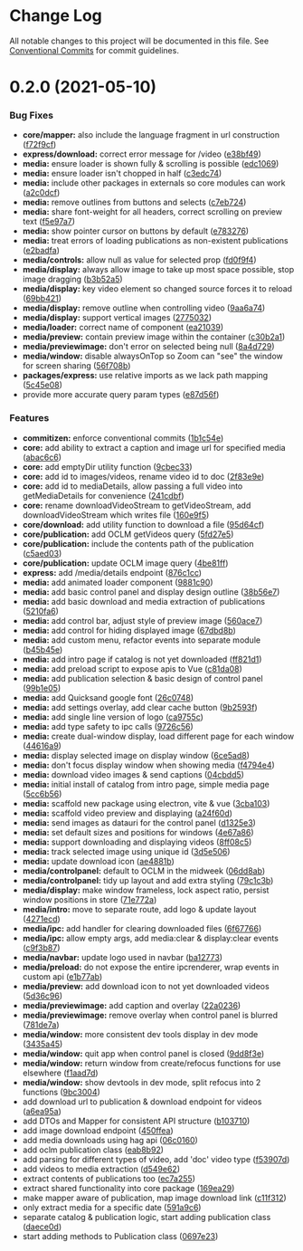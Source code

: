# Change Log

All notable changes to this project will be documented in this file.
See [Conventional Commits](https://conventionalcommits.org) for commit guidelines.

# 0.2.0 (2021-05-10)


### Bug Fixes

* **core/mapper:** also include the language fragment in url construction ([f72f9cf](https://github.com/BenShelton/library-api/commit/f72f9cfc965f8556475566b5899e4696d37e6460))
* **express/download:** correct error message for /video ([e38bf49](https://github.com/BenShelton/library-api/commit/e38bf49098f9b9446698ba090b590cec0815b614))
* **media:** ensure loader is shown fully & scrolling is possible ([edc1069](https://github.com/BenShelton/library-api/commit/edc10699d258fd22bb1dedfe8b95444df04fe629))
* **media:** ensure loader isn't chopped in half ([c3edc74](https://github.com/BenShelton/library-api/commit/c3edc747e7e6a78a56bff32d127a9ddbd7fc89b1))
* **media:** include other packages in externals so core modules can work ([a2c0dcf](https://github.com/BenShelton/library-api/commit/a2c0dcf1e8d52b94996ffc55e681067031feaa71))
* **media:** remove outlines from buttons and selects ([c7eb724](https://github.com/BenShelton/library-api/commit/c7eb72403785ee7e78075e5a06e95f43902af6a5))
* **media:** share font-weight for all headers, correct scrolling on preview text ([f5e97a7](https://github.com/BenShelton/library-api/commit/f5e97a72c642c041e33bde8db7134d7a1dc53336))
* **media:** show pointer cursor on buttons by default ([e783276](https://github.com/BenShelton/library-api/commit/e783276bf05aad1ae12ab3fcce7742840b92d2e0))
* **media:** treat errors of loading publications as non-existent publications ([e2badfa](https://github.com/BenShelton/library-api/commit/e2badfa551a2f26d069296c38e048d2b531b3bdc))
* **media/controls:** allow null as value for selected prop ([fd0f9f4](https://github.com/BenShelton/library-api/commit/fd0f9f4a805bf316090af03c0242342c8753fc89))
* **media/display:** always allow image to take up most space possible, stop image dragging ([b3b52a5](https://github.com/BenShelton/library-api/commit/b3b52a59d9a4b4571c16d8406f73fd65ee7c7347))
* **media/display:** key video element so changed source forces it to reload ([69bb421](https://github.com/BenShelton/library-api/commit/69bb42106b3c14c3029d3d8b8f27ea9c8a96bf7e))
* **media/display:** remove outline when controlling video ([9aa6a74](https://github.com/BenShelton/library-api/commit/9aa6a74027ec97f35a4f14556db08f1f118c62a8))
* **media/display:** support vertical images ([2775032](https://github.com/BenShelton/library-api/commit/2775032d86d0412c4c640d604179a4607b165fbd))
* **media/loader:** correct name of component ([ea21039](https://github.com/BenShelton/library-api/commit/ea21039337277c885628c2b18aff4973a36cc123))
* **media/preview:** contain preview image within the container ([c30b2a1](https://github.com/BenShelton/library-api/commit/c30b2a11a988549dd1971b9b9dd6a77ba8f9c1fe))
* **media/previewimage:** don't error on selected being null ([8a4d729](https://github.com/BenShelton/library-api/commit/8a4d729b3d619e5e24419ba2735b36f6f7e1afd0))
* **media/window:** disable alwaysOnTop so Zoom can "see" the window for screen sharing ([56f708b](https://github.com/BenShelton/library-api/commit/56f708bf94614ab984d5f356343a1d8889c4bad0))
* **packages/express:** use relative imports as we lack path mapping ([5c45e08](https://github.com/BenShelton/library-api/commit/5c45e0894830cc3f42fd3c2d4170e81d46b9a0f8))
* provide more accurate query param types ([e87d56f](https://github.com/BenShelton/library-api/commit/e87d56fc7195e2d0e57153846efb8d66d708d452))


### Features

* **commitizen:** enforce conventional commits ([1b1c54e](https://github.com/BenShelton/library-api/commit/1b1c54ea36158829cffd22840ee9d25864e26176))
* **core:** add ability to extract a caption and image url for specified media ([abac6c6](https://github.com/BenShelton/library-api/commit/abac6c6431238d6500ff8402d71dd93cc50f17a2))
* **core:** add emptyDir utility function ([9cbec33](https://github.com/BenShelton/library-api/commit/9cbec332eca5c6d3fa338ff1790c8180a53a2a70))
* **core:** add id to images/videos, rename video id to doc ([2f83e9e](https://github.com/BenShelton/library-api/commit/2f83e9e901d841a27486daeab2b8b92761b2baae))
* **core:** add id to mediaDetails, allow passing a full video into getMediaDetails for convenience ([241cdbf](https://github.com/BenShelton/library-api/commit/241cdbf0d209ab8f963c84b2ce8e1d2cf9081a51))
* **core:** rename downloadVideoStream to getVideoStream, add downloadVideoStream which writes file ([160e9f5](https://github.com/BenShelton/library-api/commit/160e9f53fa936aeea96aa17160e51da031642c56))
* **core/download:** add utility function to download a file ([95d64cf](https://github.com/BenShelton/library-api/commit/95d64cf4cb4fe24a5d87ce20c974dec2e74bb207))
* **core/publication:** add OCLM getVideos query ([5fd27e5](https://github.com/BenShelton/library-api/commit/5fd27e597272a7b747e457c7c6a6c6ff6d0c5e2f))
* **core/publication:** include the contents path of the publication ([c5aed03](https://github.com/BenShelton/library-api/commit/c5aed03de5348bc0d7e6c15f6c37e2a0d32ae1f7))
* **core/publication:** update OCLM image query ([4be81ff](https://github.com/BenShelton/library-api/commit/4be81ff7fc41bfb216e8259522cab697d34f8820))
* **express:** add /media/details endpoint ([876c1cc](https://github.com/BenShelton/library-api/commit/876c1ccc88c0cf63e458dedc1e9bd7fb56594686))
* **media:** add animated loader component ([9881c90](https://github.com/BenShelton/library-api/commit/9881c908faf5acb890fedb8ec0163aabb8809c8d))
* **media:** add basic control panel and display design outline ([38b56e7](https://github.com/BenShelton/library-api/commit/38b56e76dda89863f3db8bd8d0c7e29dadb8e448))
* **media:** add basic download and media extraction of publications ([5210fa6](https://github.com/BenShelton/library-api/commit/5210fa6e3935a403c5537af4e109930c739e1a9a))
* **media:** add control bar, adjust style of preview image ([560ace7](https://github.com/BenShelton/library-api/commit/560ace7452d12012a6f241ae339debc5b4a2bc93))
* **media:** add control for hiding displayed image ([67dbd8b](https://github.com/BenShelton/library-api/commit/67dbd8b513ede51825153b9a9bc95d9124590a21))
* **media:** add custom menu, refactor events into separate module ([b45b45e](https://github.com/BenShelton/library-api/commit/b45b45e1207d511f92f8ae39d26702344c382b0e))
* **media:** add intro page if catalog is not yet downloaded ([ff821d1](https://github.com/BenShelton/library-api/commit/ff821d1390c7f9775f4a18863b696223f086c28f))
* **media:** add preload script to expose apis to Vue ([c81da08](https://github.com/BenShelton/library-api/commit/c81da088da7ed288c61a241725ccd7c48aded03d))
* **media:** add publication selection & basic design of control panel ([99b1e05](https://github.com/BenShelton/library-api/commit/99b1e050815fe2e99c135fdebf0e80c27bcf7b8e))
* **media:** add Quicksand google font ([26c0748](https://github.com/BenShelton/library-api/commit/26c0748cad7bca71fded246f5d9e43691e72ea55))
* **media:** add settings overlay, add clear cache button ([9b2593f](https://github.com/BenShelton/library-api/commit/9b2593fa4c41e43b7a5ba8fb13071278a4fa3063))
* **media:** add single line version of logo ([ca9755c](https://github.com/BenShelton/library-api/commit/ca9755cbcf0f93bdcda9a70e6b0144476d88e86b))
* **media:** add type safety to ipc calls ([9726c56](https://github.com/BenShelton/library-api/commit/9726c56ec49073af5b26aafeb5b84643eb49a7aa))
* **media:** create dual-window display, load different page for each window ([44616a9](https://github.com/BenShelton/library-api/commit/44616a96072f31aff621249cb2d1f7d4af9e4307))
* **media:** display selected image on display window ([6ce5ad8](https://github.com/BenShelton/library-api/commit/6ce5ad86f7a178f36e922cba88298a7044626ecd))
* **media:** don't focus display window when showing media ([f4794e4](https://github.com/BenShelton/library-api/commit/f4794e41688152f9932f55e698712e7fb09f5ce5))
* **media:** download video images & send captions ([04cbdd5](https://github.com/BenShelton/library-api/commit/04cbdd54d29d1f4bb3bdb2d2b7d272a589838212))
* **media:** initial install of catalog from intro page, simple media page ([5cc6b56](https://github.com/BenShelton/library-api/commit/5cc6b560888b4b4915263c5f93052bc79fc21c16))
* **media:** scaffold new package using electron, vite & vue ([3cba103](https://github.com/BenShelton/library-api/commit/3cba1032a28f82cb2e43f71a9f0a5fd560cf27fc))
* **media:** scaffold video preview and displaying ([a24f60d](https://github.com/BenShelton/library-api/commit/a24f60d2e6c6cd6c8fbbe8a3db9c11832a52b729))
* **media:** send images as datauri for the control panel ([d1325e3](https://github.com/BenShelton/library-api/commit/d1325e382451b39836a8879e9c6d8e56629ac9b0))
* **media:** set default sizes and positions for windows ([4e67a86](https://github.com/BenShelton/library-api/commit/4e67a8628202f2d6ae5bbcc3cd54a1c2a45635d7))
* **media:** support downloading and displaying videos ([8ff08c5](https://github.com/BenShelton/library-api/commit/8ff08c5210652a28a99ba42dc4059298bf77ec91))
* **media:** track selected image using unique id ([3d5e506](https://github.com/BenShelton/library-api/commit/3d5e50656e0fd2033b336812cd40373f01249d1c))
* **media:** update download icon ([ae4881b](https://github.com/BenShelton/library-api/commit/ae4881bdf8b66853a13450c06d8eaba33af7375c))
* **media/controlpanel:** default to OCLM in the midweek ([06dd8ab](https://github.com/BenShelton/library-api/commit/06dd8ab5b09b91d7edd0fbeb81da63869a6eccab))
* **media/controlpanel:** tidy up layout and add extra styling ([79c1c3b](https://github.com/BenShelton/library-api/commit/79c1c3b1043c0969158d608cc708e0fef154ec49))
* **media/display:** make window frameless, lock aspect ratio, persist window positions in store ([71e772a](https://github.com/BenShelton/library-api/commit/71e772a1b4804640e6866ca96e2e870007910cbc))
* **media/intro:** move to separate route, add logo & update layout ([4271ecd](https://github.com/BenShelton/library-api/commit/4271ecd2af7a5e9e996c92a08ba8978a18a0e147))
* **media/ipc:** add handler for clearing downloaded files ([6f67766](https://github.com/BenShelton/library-api/commit/6f67766b794b7f6d156b149bb8e07cf9aeaa1ebd))
* **media/ipc:** allow empty args, add media:clear & display:clear events ([c9f3b87](https://github.com/BenShelton/library-api/commit/c9f3b87740535d0283e60412f688461e4195f9c7))
* **media/navbar:** update logo used in navbar ([ba12773](https://github.com/BenShelton/library-api/commit/ba1277393bdb77d76d62c791311504cb362763c6))
* **media/preload:** do not expose the entire ipcrenderer, wrap events in custom api ([e1b77ab](https://github.com/BenShelton/library-api/commit/e1b77ab9e4a48af14d45e204ae3258f426654b39))
* **media/preview:** add download icon to not yet downloaded videos ([5d36c96](https://github.com/BenShelton/library-api/commit/5d36c96561d985d1fc6e69b173d3a870f45caecc))
* **media/previewimage:** add caption and overlay ([22a0236](https://github.com/BenShelton/library-api/commit/22a0236afa776bd8793966614bfd4425a26ed35c))
* **media/previewimage:** remove overlay when control panel is blurred ([781de7a](https://github.com/BenShelton/library-api/commit/781de7a896c6a92746813729ce8ffaf29f51e028))
* **media/window:** more consistent dev tools display in dev mode ([3435a45](https://github.com/BenShelton/library-api/commit/3435a45476b5e434e17779c15a68bd2d1d61321b))
* **media/window:** quit app when control panel is closed ([9dd8f3e](https://github.com/BenShelton/library-api/commit/9dd8f3e1ec8f866e79fbb09974bea276e88b69f8))
* **media/window:** return window from create/refocus functions for use elsewhere ([f1aad7d](https://github.com/BenShelton/library-api/commit/f1aad7d0bbb7fbb55c4b1173c5cd3fe8e1da3d66))
* **media/window:** show devtools in dev mode, split refocus into 2 functions ([9bc3004](https://github.com/BenShelton/library-api/commit/9bc3004128495c00db1fd5fd4cb0f358c4a5e2a3))
* add download url to publication & download endpoint for videos ([a6ea95a](https://github.com/BenShelton/library-api/commit/a6ea95ae61cebb407d6411da65ed302de51fee20))
* add DTOs and Mapper for consistent API structure ([b103710](https://github.com/BenShelton/library-api/commit/b1037105588a9ef98c4fde6a89c78fbd23ada864))
* add image download endpoint ([450ffea](https://github.com/BenShelton/library-api/commit/450ffeafb8feee9a0ccb3044aead62a0be2494cf))
* add media downloads using hag api ([06c0160](https://github.com/BenShelton/library-api/commit/06c01609a2e3bc31d176a272c0f4da42d978ad27))
* add oclm publication class ([eab8b92](https://github.com/BenShelton/library-api/commit/eab8b926d2d0457890ffeaad5821a56dc27dc1cc))
* add parsing for different types of video, add 'doc' video type ([f53907d](https://github.com/BenShelton/library-api/commit/f53907d01eb7b234bf048696f2f9135e94580306))
* add videos to media extraction ([d549e62](https://github.com/BenShelton/library-api/commit/d549e62dd2d6bd758ae96dafc17a1977d3e651fc))
* extract contents of publications too ([ec7a255](https://github.com/BenShelton/library-api/commit/ec7a255658f38f9d63bb017e27d6eccdff155cda))
* extract shared functionality into core package ([169ea29](https://github.com/BenShelton/library-api/commit/169ea29eacf0048d2de3e0b8101372531fdc24fe))
* make mapper aware of publication, map image download link ([c11f312](https://github.com/BenShelton/library-api/commit/c11f312afaddf63183a7337eee106c514dcd0099))
* only extract media for a specific date ([591a9c6](https://github.com/BenShelton/library-api/commit/591a9c66cd1a66895bd597851fe6a5d6290c6609))
* separate catalog & publication logic, start adding publication class ([daece0d](https://github.com/BenShelton/library-api/commit/daece0d1568a659024a661b369d1465e5a5735a1))
* start adding methods to Publication class ([0697e23](https://github.com/BenShelton/library-api/commit/0697e231172c4acfbf2f211d62c0599a9fc836d5))
